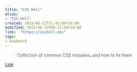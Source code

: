 ```yaml
---
title: "CSS Hell"
alias:
- "CSS Hell"
created: 2023-08-12T21:43:09+10:00
modified: 2023-08-13T00:11:49+10:00
link:  "https://csshell.dev"
tags:
- bookmark
---
```


> Collection of common CSS mistakes, and how to fix them

[Link](https://csshell.dev)